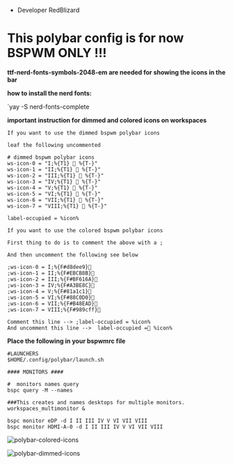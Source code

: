 * Developer RedBlizard

 # This polybar config is for now BSPWM ONLY !!!

 **ttf-nerd-fonts-symbols-2048-em are needed for showing the icons in the bar**

 **how to install the nerd fonts:**

 `yay -S nerd-fonts-complete

**important instruction for dimmed and colored icons on workspaces**

 ```
If you want to use the dimmed bspwm polybar icons

leaf the following uncommented

# dimmed bspwm polybar icons
ws-icon-0 = "I;%{T1}  %{T-}"
ws-icon-1 = "II;%{T1}  %{T-}"
ws-icon-2 = "III;%{T1}  %{T-}"
ws-icon-3 = "IV;%{T1}  %{T-}"
ws-icon-4 = "V;%{T1}  %{T-}"
ws-icon-5 = "VI;%{T1}  %{T-}"
ws-icon-6 = "VII;%{T1}  %{T-}"
ws-icon-7 = "VIII;%{T1}  %{T-}"

label-occupied = %icon%

If you want to use the colored bspwm polybar icons

First thing to do is to comment the above with a ;

And then uncomment the following see below

;ws-icon-0 = I;%{F#d8dee9}
;ws-icon-1 = II;%{F#EBCB8B}  
;ws-icon-2 = III;%{F#BF616A}
;ws-icon-3 = IV;%{F#A3BE8C}    
;ws-icon-4 = V;%{F#81a1c1}
;ws-icon-5 = VI;%{F#88C0D0}
;ws-icon-6 = VII;%{F#B48EAD}
;ws-icon-7 = VIII;%{F#989cff}

Comment this line --> ;label-occupied = %icon%
And uncomment this line -->  label-occupied = %icon%
```

 **Place the following in your bspwmrc file**

 ```
 #LAUNCHERS
 $HOME/.config/polybar/launch.sh

 #### MONITORS ####

 #  monitors names query
 bspc query -M --names

 ###This creates and names desktops for multiple monitors.
 workspaces_multimonitor &

 bspc monitor eDP -d I II III IV V VI VII VIII 
 bspc monitor HDMI-A-0 -d I II III IV V VI VII VIII 
 ```
![polybar-colored-icons](https://user-images.githubusercontent.com/108489214/207673902-bda87d97-36db-4378-8513-346a08da8754.png)

![polybar-dimmed-icons](https://user-images.githubusercontent.com/108489214/207673951-ee285a64-4ac6-4f77-a229-ca446c871644.png)


